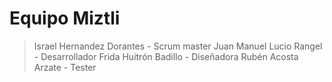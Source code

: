 # Equipo Miztli

> Israel Hernandez Dorantes - Scrum master
> Juan Manuel Lucio Rangel - Desarrollador
> Frida Huitrón Badillo - Diseñadora
> Rubén Acosta Arzate - Tester
>

